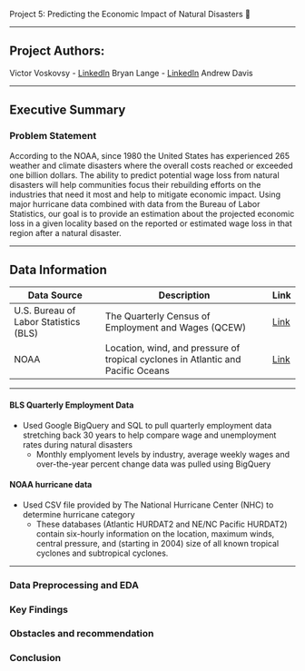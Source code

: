 Project 5: Predicting the Economic Impact of Natural Disasters :ocean:

---
## Project Authors:

Victor Voskovsy  - [LinkedIn](https://www.linkedin.com/in/victorvoskovsky)
Bryan Lange  - [LinkedIn](https://www.linkedin.com/in/bryanrobertlange)
Andrew Davis  

---
## Executive Summary

### Problem Statement

According to the NOAA, since 1980 the United States has experienced 265 weather and climate disasters where the overall costs reached or exceeded one billion dollars. The ability to predict potential wage loss from natural disasters will help communities focus their rebuilding efforts on the industries that need it most and help to mitigate economic impact. Using major hurricane data combined with data from the Bureau of Labor Statistics, our goal is to provide an estimation about the projected economic loss in a given locality based on the reported or estimated wage loss in that region after a natural disaster.  

---
## Data Information

| Data Source | Description | Link |
| --- | --- | --- |
| U.S. Bureau of Labor Statistics (BLS) | The Quarterly Census of Employment and Wages (QCEW) | [Link](https://www.bls.gov/cew/about-data/data-files-guide.htm)|
| NOAA | Location, wind, and pressure of tropical cyclones in Atlantic and Pacific Oceans | [Link](https://www.kaggle.com/noaa/hurricane-database)|

---

#### BLS Quarterly Employment Data
- Used Google BigQuery and SQL to pull quarterly employment data stretching back 30 years to help compare wage and unemployment rates during natural disasters 
    - Monthly emplyoment levels by industry, average weekly wages and over-the-year percent change data was pulled using BigQuery

#### NOAA hurricane data 
- Used CSV file provided by The National Hurricane Center (NHC) to determine hurricane category
    - These databases (Atlantic HURDAT2 and NE/NC Pacific HURDAT2) contain six-hourly information on the location, maximum winds, central pressure, and (starting in 2004) size of all known tropical cyclones and subtropical cyclones.  

---
### Data Preprocessing and EDA


### Key Findings


### Obstacles and recommendation


### Conclusion



